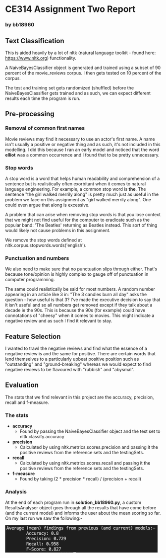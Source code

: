 # CE314 Assignment Two Report

### by bb18960

## Text Classification

This is aided heavily by a lot of nltk (natural language toolkit - found here: https://www.nltk.org) functionality.



A NaiveBayesClassifier object is generated and trained using a subset of 90 percent of the movie_reviews corpus. I then gets tested on 10 percent of the corpus.



The test and training set gets randomized (shuffled) before the NaiveBayesClassifier gets trained and as such, we can expect different results each time the program is run.

## Pre-processing

### Removal of common first names

Movie reviews may find it necessary to use an actor's first name. A name isn't usually a positive or negative thing and as such, it's not included in this modelling. I did this because I ran an early model and noticed that the word **elliot** was a common occurrence and I found that to be pretty unnecessary.

### Stop words

A stop word is a word that helps human readability and comprehension of a sentence but is realistically often exorbitant when it comes to natural language engineering. For example, a common stop word is **the**. The sentence "the girl walked merrily along" is pretty much just as useful in the problem we face on this assignment as "girl walked merrily along". One could even argue that along is excessive.



A problem that can arise when removing stop words is that you lose context that we might not find useful for the computer to eradicate such as the popular band: 'The Beatles' returning as Beatles instead. This sort of thing would likely not cause problems in this assignment.



We remove the stop words defined at nltk.corpus.stopwords.words('english').

### Punctuation and numbers

We also need to make sure that no punctuation slips through either. That's because tone/opinion is highly complex to gauge off of punctuation in computer programming.



The same could realistically be said for most numbers. A random number appearing in an article like 3 in: "The 3 candles burn all day" asks the question - how useful is that 3? I've made the executive decision to say that it isn't useful and so all numbers get removed except if they talk about a decade ie the 90s. This is because the 90s (for example) could have connotations of "cheesy" when it comes to movies. This might indicate a negative review and as such I find it relevant to stay.



## Feature Selection

I wanted to trawl the negative reviews and find what the essence of a negative review is and the same for positive. There are certain words that lend themselves to a particularly upbeat positive position such as "outstanding" and "ground-breaking" whereas we would expect to find negative reviews to be flavoured with "rubbish" and "abysmal".



## Evaluation

The stats that we find relevant in this project are the accuracy, precision, recall and f-measure.

### The stats

- **accuracy**
  - Found by passing the NaiveBayesClassifier object and the test set to nltk.classify.accuracy 
- **precision**
  - Calculated by using nltk.metrics.scores.precision and passing it the positive reviews from the reference sets and the testingSets.
- **recall**
  - Calculated by using nltk.metrics.scores.recall and passing it the positive reviews from the reference sets and the testingSets.
- **f-measure**
  - Found by taking (2 * precision * recall) / (precision + recall)

### Analysis

At the end of each program run in **solution_bb18960.py**, a custom ResultsAnalyser object goes through all the results that have come before (and the current model) and informs the user about the mean scoring so far. On my last run we saw the following:-

![Stats image](./imgs/stats.PNG)